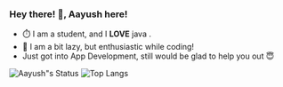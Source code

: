 ### Hey there! 👋, Aayush here!

- ⏱️ I am a student, and I **LOVE** java ️.
- 🙌  I am a bit lazy, but enthusiastic while coding!
- Just got into App Development, still would be glad to help you out 😇

![Aayush"s Status](https://github-readme-stats.vercel.app/api?username=shinigami2905&show_icons=true&hide_border=true)
![Top Langs](https://github-readme-stats.vercel.app/api/top-langs/?username=shinigami2905&layout=compact&hide=tsql&langs_count=10&hide_border=true)